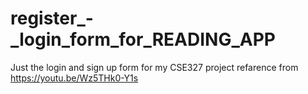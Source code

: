 # register_-_login_form_for_READING_APP
Just the login and sign up form for my CSE327 project 
refarence from https://youtu.be/Wz5THk0-Y1s

